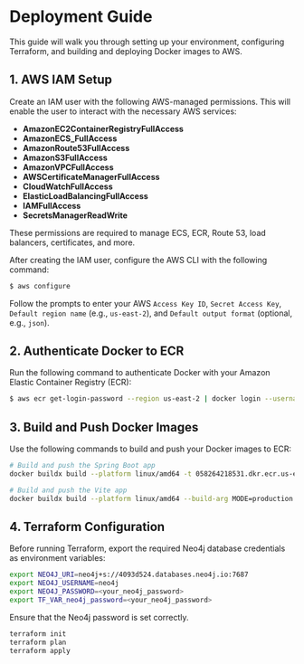 # Deployment Guide

This guide will walk you through setting up your environment, configuring Terraform, and building and deploying Docker images to AWS.

## 1. AWS IAM Setup

Create an IAM user with the following AWS-managed permissions. This will enable the user to interact with the necessary AWS services:

- **AmazonEC2ContainerRegistryFullAccess**
- **AmazonECS_FullAccess**
- **AmazonRoute53FullAccess**
- **AmazonS3FullAccess**
- **AmazonVPCFullAccess**
- **AWSCertificateManagerFullAccess**
- **CloudWatchFullAccess**
- **ElasticLoadBalancingFullAccess**
- **IAMFullAccess**
- **SecretsManagerReadWrite**

These permissions are required to manage ECS, ECR, Route 53, load balancers, certificates, and more.

After creating the IAM user, configure the AWS CLI with the following command:

```bash
$ aws configure
```

Follow the prompts to enter your AWS `Access Key ID`, `Secret Access Key`, `Default region name` (e.g., `us-east-2`), and `Default output format` (optional, e.g., `json`).

## 2. Authenticate Docker to ECR

Run the following command to authenticate Docker with your Amazon Elastic Container Registry (ECR):

```bash
$ aws ecr get-login-password --region us-east-2 | docker login --username AWS --password-stdin 058264218531.dkr.ecr.us-east-2.amazonaws.com
```

## 3. Build and Push Docker Images

Use the following commands to build and push your Docker images to ECR:

```bash
# Build and push the Spring Boot app
docker buildx build --platform linux/amd64 -t 058264218531.dkr.ecr.us-east-2.amazonaws.com/my-website-repo:spring-boot-app --push ./services

# Build and push the Vite app
docker buildx build --platform linux/amd64 --build-arg MODE=production -t 058264218531.dkr.ecr.us-east-2.amazonaws.com/my-website-repo:vite-app --push ./web
```

## 4. Terraform Configuration

Before running Terraform, export the required Neo4j database credentials as environment variables:

```bash
export NEO4J_URI=neo4j+s://4093d524.databases.neo4j.io:7687
export NEO4J_USERNAME=neo4j
export NEO4J_PASSWORD=<your_neo4j_password>
export TF_VAR_neo4j_password=<your_neo4j_password>
```

Ensure that the Neo4j password is set correctly.

```bash
terraform init
terraform plan
terraform apply
```